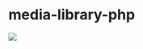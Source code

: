 # media-library-php
![](http://res.cloudinary.com/nic-alan/image/upload/c_fill,h_407/v1522780028/Screen_Shot_2018-04-03_at_2.24.39_PM_qgw2gv.png)
